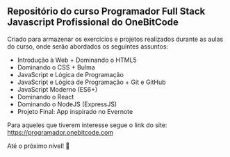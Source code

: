## Repositório do curso Programador Full Stack Javascript Profissional do OneBitCode

Criado para armazenar os exercícios e projetos realizados durante as aulas do curso, onde serão abordados os seguintes assuntos:

- Introdução à Web + Dominando o HTML5
- Dominando o CSS + Bulma
- JavaScript e Lógica de Programação
- JavaScript e Lógica de Programação + Git e GitHub
- JavaScript Moderno (ES6+)
- Dominando o React
- Dominando o NodeJS (ExpressJS)
- Projeto Final: App inspirado no Evernote

Para aqueles que tiverem interesse segue o link do site: https://programador.onebitcode.com

Até o próximo nível! :rocket:

 

  
